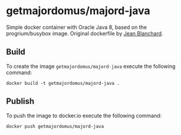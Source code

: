 # getmajordomus/majord-java

Simple docker container with Oracle Java 8, based on the progrium/busybox image. Original dockerfile by [Jean Blanchard](https://github.com/jeanblanchard/docker-busybox-java).

## Build

To create the image `getmajordomus/majord-java` execute the following command:

	
	docker build -t getmajordomus/majord-java .
	

## Publish

To push the image to docker.io execute the following command:

	
	docker push getmajordomus/majord-java
	
